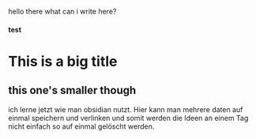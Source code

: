 hello there
what can i write here?
#### test
# This is a big title
## this one's smaller though
ich lerne jetzt wie man obsidian nutzt. Hier kann man mehrere daten auf einmal speichern und verlinken und somit werden die Ideen an einem Tag nicht einfach so auf einmal gelöscht werden.